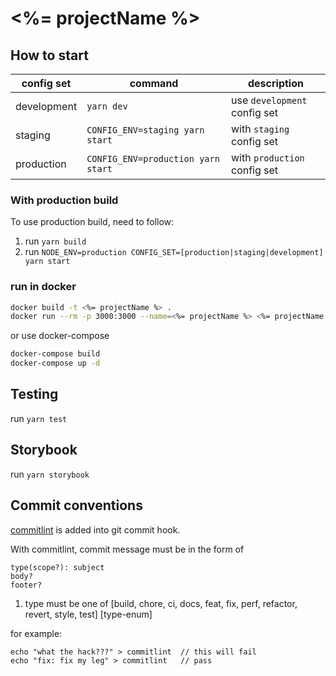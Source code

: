 # <%= projectName %>

## How to start

| config set  | command                            | description                  |
|-------------|------------------------------------|------------------------------|
| development | `yarn dev`                         | use `development` config set |
| staging     | `CONFIG_ENV=staging yarn start`    | with `staging` config set    |
| production  | `CONFIG_ENV=production yarn start` | with `production` config set |

### With production build

To use production build, need to follow:
1) run `yarn build`
2) run `NODE_ENV=production CONFIG_SET=[production|staging|development] yarn start`

### run in docker

```bash
docker build -t <%= projectName %> .
docker run --rm -p 3000:3000 --name=<%= projectName %> <%= projectName %>
```

or use docker-compose

```bash
docker-compose build
docker-compose up -d
```

## Testing

run `yarn test`

## Storybook

run `yarn storybook`

## Commit conventions

[commitlint](http://marionebl.github.io/commitlint/#/) is added into git commit hook.

With commitlint, commit message must be in the form of 

```
type(scope?): subject
body?
footer?
```

1) type must be one of [build, chore, ci, docs, feat, fix, perf, refactor, revert, style, test] [type-enum]

for example: 

```
echo "what the hack???" > commitlint  // this will fail
echo "fix: fix my leg" > commitlint   // pass
```
